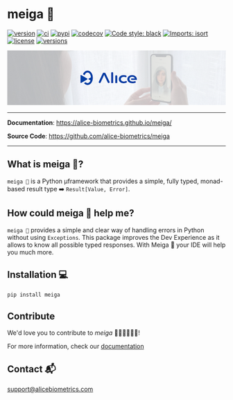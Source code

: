 # meiga 🧙 

[![version](https://img.shields.io/github/release/alice-biometrics/meiga/all.svg)](https://github.com/alice-biometrics/meiga/releases) 
[![ci](https://github.com/alice-biometrics/meiga/workflows/ci/badge.svg)](https://github.com/alice-biometrics/meiga/actions) 
[![pypi](https://img.shields.io/pypi/dm/meiga)](https://pypi.org/project/meiga/) 
[![codecov](https://codecov.io/gh/alice-biometrics/meiga/branch/main/graph/badge.svg?token=BX1IZJZLJQ)](https://codecov.io/gh/alice-biometrics/meiga)
[![Code style: black](https://img.shields.io/badge/code%20style-black-000000.svg)](https://github.com/psf/black)
[![Imports: isort](https://img.shields.io/badge/%20imports-isort-%231674b1?style=flat&labelColor=ef8336)](https://pycqa.github.io/isort/)
[![license](https://img.shields.io/github/license/alice-biometrics/meiga.svg)](https://github.com/alice-biometrics/meiga/blob/main/LICENSE)
[![versions](https://img.shields.io/pypi/pyversions/meiga.svg)](https://github.com/alice-biometrics/meiga)

<img src="https://github.com/alice-biometrics/custom-emojis/blob/master/images/alice_header.png?raw=true" width=auto>

---

**Documentation**: <a href="https://alice-biometrics.github.io/meiga/" target="_blank">https://alice-biometrics.github.io/meiga/</a>

**Source Code**: <a href="https://github.com/alice-biometrics/meiga" target="_blank">https://github.com/alice-biometrics/meiga</a>

---

## What is meiga 🧙?

`meiga 🧙` is a Python µframework that provides a simple, fully typed, monad-based result type ➡️ `Result[Value, Error]`.

## How could meiga 🧙 help me?

`meiga 🧙` provides a simple and clear way of handling errors in Python without using `Exceptions`. This package improves the Dev Experience as it allows to know all possible typed responses. With Meiga 🧙 your IDE will help you much more. 

## Installation 💻

```console
pip install meiga
```

## Contribute 

We'd love you to contribute to *meiga* 🥳🥳🥳🥳🥳🥳️️!

For more information, check our [documentation](https://alice-biometrics.github.io/meiga/contributing/)

## Contact 📬

support@alicebiometrics.com
